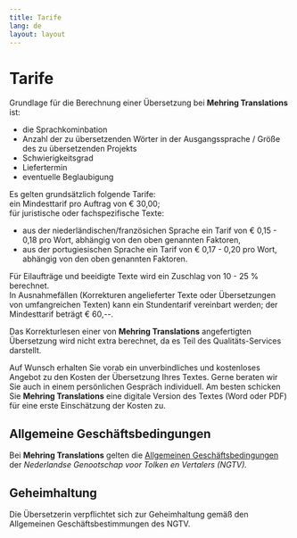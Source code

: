 ```yaml
---
title: Tarife
lang: de
layout: layout
---
```

# Tarife

Grundlage für die Berechnung einer Übersetzung bei __Mehring Translations__ ist:

- die Sprachkominbation
- Anzahl der zu übersetzenden Wörter in der Ausgangssprache /  Größe des zu übersetzenden Projekts
- Schwierigkeitsgrad
- Liefertermin
- eventuelle Beglaubigung


Es gelten grundsätzlich folgende Tarife:<br />
ein Mindesttarif pro Auftrag von € 30,00;<br />
für juristische oder fachspezifische Texte:<br />
<ul>
<li>aus der niederländischen/französichen Sprache ein Tarif von € 0,15 - 0,18  pro Wort, abhängig von den oben genannten Faktoren,</li>
<li>aus der portugiesischen Sprache ein Tarif von € 0,17 - 0,20 pro Wort, abhängig von den oben genannten Faktoren.</li>
</ul>
Für Eilaufträge und beeidigte Texte wird ein Zuschlag von 10 - 25 % berechnet.<br />
In Ausnahmefällen (Korrekturen angelieferter Texte oder Übersetzungen von umfangreichen Texten) kann ein Stundentarif vereinbart werden; der Mindesttarif beträgt € 60,--.

Das Korrekturlesen einer von __Mehring Translations__ angefertigten Übersetzung wird nicht extra berechnet, da es Teil des Qualitäts-Services darstellt.

Auf Wunsch erhalten Sie vorab ein unverbindliches und kostenloses Angebot zu den Kosten der Übersetzung Ihres Textes. Gerne beraten wir Sie auch in einem persönlichen Gespräch individuell. Am besten schicken Sie __Mehring Translations__ eine digitale Version des Textes (Word oder PDF) für eine erste Einschätzung der Kosten zu.




## Allgemeine Geschäftsbedingungen

Bei __Mehring Translations__ gelten die <a href="https://www.ngtv.nl/kennisbank/zakelijk/algemene-voorwaarden" target="_blank">Allgemeinen Geschäftsbedingungen</a> der _Nederlandse Genootschap voor Tolken en Vertalers (NGTV)._

## Geheimhaltung

Die Übersetzerin verpflichtet sich zur Geheimhaltung gemäß den Allgemeinen Geschäftsbestimmungen des NGTV.
